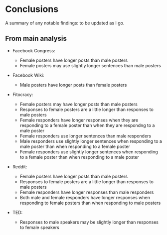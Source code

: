 # Conclusions

A summary of any notable findings: to be updated as I go.

## From main analysis

- Facebook Congress:
	- Female posters have longer posts than male posters
	- Female posters may use slightly longer sentences than male posters

- Facebook Wiki:
	- Male posters have longer posts than female posters

- Fitocracy:
	- Female posters may have longer posts than male posters
	- Responses to female posters are a little longer than responses to male posters
	- Female responders have longer responses when they are responding to a female poster than when they are respondng to a male poster
	- Female responders use longer sentences than male responders
	- Male responders use slightly longer sentences when responding to a male poster than when responding to a female poster
	- Female responders use slightly longer sentences when responding to a female poster than when responding to a male poster

- Reddit:
	- Female posters have longer posts than male posters
	- Responses to female posters are a little longer than responses to male posters
	- Female responders have longer responses than male responders
	- Both male and female responders have longer responses when responding to female posters than when responding to male posters

- TED:
	- Responses to male speakers may be slightly longer than responses to female speakers